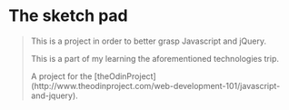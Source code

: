 <h1>The sketch pad</h1>
<blockquote><p>This is a project in order to better grasp Javascript 
and jQuery.</p>
<p>This is a part of my learning the aforementioned technologies trip.</p>

<p>A project for the [theOdinProject](http://www.theodinproject.com/web-development-101/javascript-and-jquery).</p>
</blockquote>
